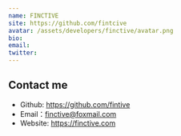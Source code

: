 ```yaml
---
name: FINCTIVE
site: https://github.com/fintcive
avatar: /assets/developers/finctive/avatar.png
bio: 
email: 
twitter: 
---
```


## Contact me

- Github: <https://github.com/fintive>
- Email：<finctive@foxmail.com>
- Website: <https://finctive.com>
